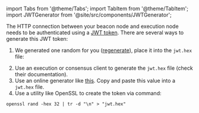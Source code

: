 import Tabs from '@theme/Tabs';
import TabItem from '@theme/TabItem';
import JWTGenerator from '@site/src/components/JWTGenerator';

The HTTP connection between your beacon node and execution node needs to be authenticated using a [JWT token](https://jwt.io/). There are several ways to generate this JWT token:

1. We generated one random for you (<a href="#generate-jwt" onclick="javascript:window.location.reload();">regenerate</a>), place it into the `jwt.hex` file:

<JWTGenerator />

2. Use an execution or consensus client to generate the `jwt.hex` file (check their documentation).
3. Use an online generator like [this](https://seanwasere.com/generate-random-hex/). Copy and paste this value into a `jwt.hex` file.
4. Use a utility like OpenSSL to create the token via command: 

```
openssl rand -hex 32 | tr -d "\n" > "jwt.hex"
```


